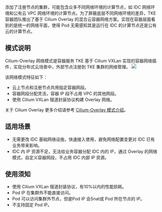 添加了注册节点的集群，可能包含众多不同网络环境的计算节点，如 IDC 网络环境和公有云 VPC 网络环境的计算节点。为了屏蔽底层不同网络环境的差异，TKE 容器团队推出了基于 Cilium Overlay 的混合云容器网络方案。实现在容器层面看到的是统一的网络平面，使得 Pod 无需感知其是运行在 IDC 的计算节点还是公有云的计算节点。

 

## 模式说明
Cilium-Overlay 网络模式是容器服务 TKE 基于 Cilium VXLan 实现的容器网络插件，实现分布式云场景中，外部节点注册到 TKE 集群的网络管理。
![](https://qcloudimg.tencent-cloud.cn/raw/1a4978e18bc9c6f1c7f422cc99a10446/overlay1.png)

该网络模式特征如下：
- 云上节点和注册节点共用指定容器网段。
- 容器网段分配灵活，容器 IP 段不占用 VPC 的其他网段。
- 使用 Cilium VXLan 隧道封装协议构建 Overlay 网络。

关于 Cilium Overlay 更多介绍请参考 [Cilium-Overlay 模式介绍](https://cloud.tencent.com/document/product/457/77964)。

## 适用场景
- 无需更改 IDC 基础网络设施，快速接入使用，避免网络配置变更对 IDC 已有业务带来影响。
- IDC 内 IP 资源不足，无法给业务容器分配 IDC 内的 IP，通过 Overlay 的网络模式，自定义容器网段，不占用 IDC 内部 IP 资源。


## 使用须知
- 使用 Cilium VXLan 隧道封装协议，有10%以内的性能损耗。
- Pod IP 在集群外不能直接访问。
- Pod 可以访问集群外节点，但是Pod IP 会Snat成 Pod 所在节点的 IP。
- 不支持固定 Pod IP。
